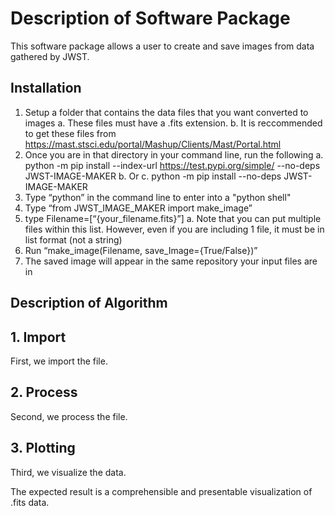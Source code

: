 # Description of Software Package #
This software package allows a user to create and save images from data gathered by JWST. 

## Installation
1.	Setup a folder that contains the data files that you want converted to images
  a. These files must have a .fits extension. 
  b. It is reccommended to get these files from https://mast.stsci.edu/portal/Mashup/Clients/Mast/Portal.html
2.	Once you are in that directory in your command line, run the following
  a.	python -m pip install --index-url https://test.pypi.org/simple/ --no-deps JWST-IMAGE-MAKER
  b.	Or
  c.	python -m pip install --no-deps JWST-IMAGE-MAKER
3.	Type “python” in the command line to enter into a "python shell"
4.	Type “from JWST_IMAGE_MAKER import make_image”
5.	type Filename=[“{your_filename.fits}”]
  a. Note that you can put multiple files within this list. However, even if you are including 1 file, it must be in list format (not a string)
6.	Run “make_image(Filename, save_Image={True/False})”
7.	The saved image will appear in the same repository your input files are in

## Description of Algorithm

## 1. Import

First, we import the file.

## 2. Process

Second, we process the file. 

## 3. Plotting

Third, we visualize the data.

The expected result is a comprehensible and presentable visualization of .fits data.

